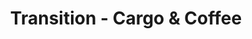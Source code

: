 ---
title: "Transition - Cargo & Coffee"
url: /anglet/transition-cargo-und-coffee/
shop: Fahrrad
---